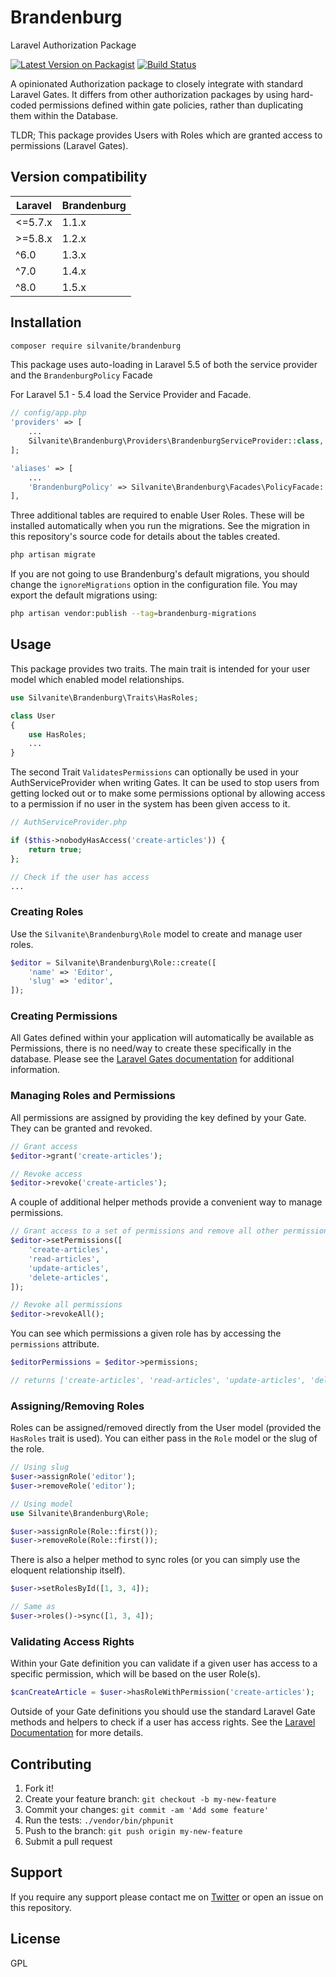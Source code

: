 # Brandenburg

Laravel Authorization Package

[![Latest Version on Packagist](https://img.shields.io/packagist/v/Silvanite/brandenburg.svg?style=for-the-badge)](https://packagist.org/packages/silvanite/brandenburg)
[![Build Status](https://img.shields.io/travis/Silvanite/brandenburg/master.svg?style=for-the-badge)](https://travis-ci.org/Silvanite/brandenburg)

A opinionated Authorization package to closely integrate with standard Laravel Gates. It differs from other authorization packages by using hard-coded permissions defined within gate policies, rather than duplicating them within the Database.

TLDR; This package provides Users with Roles which are granted access to permissions (Laravel Gates).

## Version compatibility

| Laravel | Brandenburg |
| ------- | ----------- |
| <=5.7.x | 1.1.x       |
| >=5.8.x | 1.2.x       |
| ^6.0    | 1.3.x       |
| ^7.0    | 1.4.x       |
| ^8.0    | 1.5.x       |

## Installation

```sh
composer require silvanite/brandenburg
```

This package uses auto-loading in Laravel 5.5 of both the service provider and the `BrandenburgPolicy` Facade

For Laravel 5.1 - 5.4 load the Service Provider and Facade.

```php
// config/app.php
'providers' => [
    ...
    Silvanite\Brandenburg\Providers\BrandenburgServiceProvider::class,
];

'aliases' => [
    ...
    'BrandenburgPolicy' => Silvanite\Brandenburg\Facades\PolicyFacade::class,
],
```

Three additional tables are required to enable User Roles. These will be installed automatically when you run the migrations. See the migration in this repository's source code for details about the tables created.

```sh
php artisan migrate
```

If you are not going to use Brandenburg's default migrations, you should change the `ignoreMigrations` option in the configuration file. You may export the default migrations using:

```sh
php artisan vendor:publish --tag=brandenburg-migrations
```

## Usage

This package provides two traits. The main trait is intended for your user model which enabled model relationships.

```php
use Silvanite\Brandenburg\Traits\HasRoles;

class User
{
    use HasRoles;
    ...
}
```

The second Trait `ValidatesPermissions` can optionally be used in your AuthServiceProvider when writing Gates. It can be used to stop users from getting locked out or to make some permissions optional by allowing access to a permission if no user in the system has been given access to it.

```php
// AuthServiceProvider.php

if ($this->nobodyHasAccess('create-articles')) {
    return true;
};

// Check if the user has access
...
```

### Creating Roles

Use the `Silvanite\Brandenburg\Role` model to create and manage user roles.

```php
$editor = Silvanite\Brandenburg\Role::create([
    'name' => 'Editor',
    'slug' => 'editor',
]);
```

### Creating Permissions

All Gates defined within your application will automatically be available as Permissions, there is no need/way to create these specifically in the database. Please see the [Laravel Gates documentation](https://laravel.com/docs/5.5/authorization#writing-gates) for additional information.

### Managing Roles and Permissions

All permissions are assigned by providing the key defined by your Gate. They can be granted and revoked.

```php
// Grant access
$editor->grant('create-articles');

// Revoke access
$editor->revoke('create-articles');
```

A couple of additional helper methods provide a convenient way to manage permissions.

```php
// Grant access to a set of permissions and remove all other permissions
$editor->setPermissions([
    'create-articles',
    'read-articles',
    'update-articles',
    'delete-articles',
]);

// Revoke all permissions
$editor->revokeAll();
```

You can see which permissions a given role has by accessing the `permissions` attribute.

```php
$editorPermissions = $editor->permissions;

// returns ['create-articles', 'read-articles', 'update-articles', 'delete-articles']
```

### Assigning/Removing Roles

Roles can be assigned/removed directly from the User model (provided the `HasRoles` trait is used). You can either pass in the `Role` model or the slug of the role.

```php
// Using slug
$user->assignRole('editor');
$user->removeRole('editor');

// Using model
use Silvanite\Brandenburg\Role;

$user->assignRole(Role::first());
$user->removeRole(Role::first());
```

There is also a helper method to sync roles (or you can simply use the eloquent relationship itself).

```php
$user->setRolesById([1, 3, 4]);

// Same as
$user->roles()->sync([1, 3, 4]);
```

### Validating Access Rights

Within your Gate definition you can validate if a given user has access to a specific permission, which will be based on the user Role(s).

```php
$canCreateArticle = $user->hasRoleWithPermission('create-articles');
```

Outside of your Gate definitions you should use the standard Laravel Gate methods and helpers to check if a user has access rights. See the [Laravel Documentation](https://laravel.com/docs/5.5/authorization#authorizing-actions-via-gates) for more details.

## Contributing

1. Fork it!
2. Create your feature branch: `git checkout -b my-new-feature`
3. Commit your changes: `git commit -am 'Add some feature'`
4. Run the tests: `./vendor/bin/phpunit`
5. Push to the branch: `git push origin my-new-feature`
6. Submit a pull request

## Support

If you require any support please contact me on [Twitter](https://twitter.com/m2de_io) or open an issue on this repository.

## License

GPL
